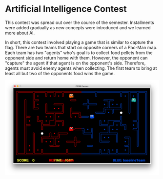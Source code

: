 # Artificial Intelligence Contest

This contest was spread out over the course of the semester. Installments were added gradually as new concepts were introduced and we learned more about AI.

In short, this contest involved playing a game that is similar to capture the flag. There are two teams that start on opposite corners of a Pac-Man map. Each team has two "agents" who's goal is to collect food pellets from the opponent side and return home with them. However, the opponent can "capture" the agent if that agent is on the opponent's side. Therefore, agents must avoid enemy agents when collecting. The first team to bring at least all but two of the opponents food wins the game.

[boardimage]: boardimage.png "Image of Board"

![test][boardimage]
